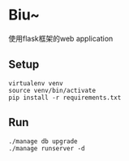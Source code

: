Biu~
====

使用flask框架的web application

Setup
----
    virtualenv venv
    source venv/bin/activate
    pip install -r requirements.txt
    
Run
----
    ./manage db upgrade
    ./manage runserver -d